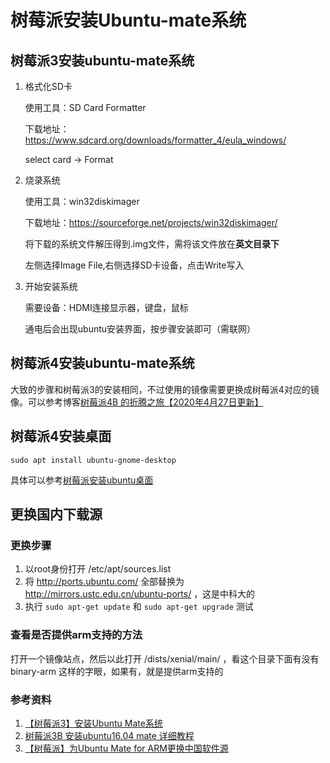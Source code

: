 # 树莓派安装Ubuntu-mate系统

## 树莓派3安装ubuntu-mate系统

1. 格式化SD卡

   使用工具：SD Card Formatter

   下载地址：https://www.sdcard.org/downloads/formatter_4/eula_windows/

   select card -> Format

1. 烧录系统

   使用工具：win32diskimager

   下载地址：https://sourceforge.net/projects/win32diskimager/

   将下载的系统文件解压得到.img文件，需将该文件放在**英文目录下**

   左侧选择Image File,右侧选择SD卡设备，点击Write写入

1. 开始安装系统

   需要设备：HDMI连接显示器，键盘，鼠标

   通电后会出现ubuntu安装界面，按步骤安装即可（需联网）

## 树莓派4安装ubuntu-mate系统

大致的步骤和树莓派3的安装相同，不过使用的镜像需要更换成树莓派4对应的镜像。可以参考博客[树莓派4B 的折腾之旅【2020年4月27日更新】](https://blog.csdn.net/wwwmewww/article/details/104571436?utm_medium=distribute.pc_relevant.none-task-blog-BlogCommendFromMachineLearnPai2-2.nonecase&depth_1-utm_source=distribute.pc_relevant.none-task-blog-BlogCommendFromMachineLearnPai2-2.nonecase)

## 树莓派4安装桌面

```shell
sudo apt install ubuntu-gnome-desktop
```

具体可以参考[树莓派安装ubuntu桌面](https://blog.csdn.net/hoojou/article/details/104494638)

## 更换国内下载源

### 更换步骤
1. 以root身份打开 /etc/apt/sources.list
1. 将 http://ports.ubuntu.com/ 全部替换为 http://mirrors.ustc.edu.cn/ubuntu-ports/ ，这是中科大的
1. 执行 `sudo apt-get update` 和 `sudo apt-get upgrade` 测试

### 查看是否提供arm支持的方法

打开一个镜像站点，然后以此打开 /dists/xenial/main/ ，看这个目录下面有没有 binary-arm 这样的字眼，如果有，就是提供arm支持的

### 参考资料

1. [【树莓派3】安装Ubuntu Mate系统 ](https://blog.csdn.net/henryheheng/article/details/78907406)
1.  [树莓派3B 安装ubuntu16.04 mate 详细教程](https://blog.csdn.net/Teddy_123/article/details/94330058)
1.  [【树莓派】为Ubuntu Mate for ARM更换中国软件源 ](https://blog.csdn.net/wr132/article/details/56700479)